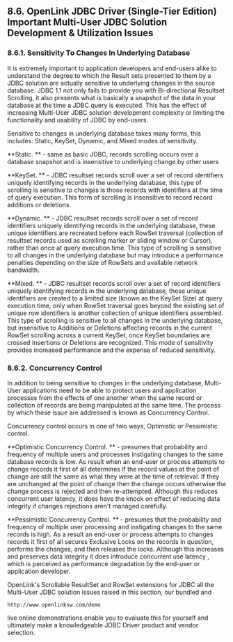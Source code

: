 <div id="lite_ImportantJDBCIssues" class="section">

<div class="titlepage">

<div>

<div>

## 8.6. OpenLink JDBC Driver (Single-Tier Edition) Important Multi-User JDBC Solution Development & Utilization Issues

</div>

</div>

</div>

<div id="lite_ChangeSensitivity" class="section">

<div class="titlepage">

<div>

<div>

### 8.6.1. Sensitivity To Changes In Underlying Database

</div>

</div>

</div>

It is extremely important to application developers and end-users alike
to understand the degree to which the Result sets presented to them by a
JDBC solution are actually sensitive to underlying changes in the source
database. JDBC 1.1 not only fails to provide you with Bi-directional
Resultset Scrolling, it also presents what is basically a snapshot of
the data in your database at the time a JDBC query is executed. This has
the effect of increasing Multi-User JDBC solution development complexity
or limiting the functionality and usability of JDBC by end-users.

Sensitive to changes in underlying database takes many forms, this
includes: Static, KeySet, Dynamic, and Mixed modes of sensitivity.

**Static. ** - same as basic JDBC, records scrolling occurs over a
database snapshot and is insensitive to underlying change by other users

**KeySet. ** - JDBC resultset records scroll over a set of record
identifiers uniquely identifying records in the underlying database,
this type of scrolling is sensitive to changes is those records with
identifiers at the time of query execution. This form of scrolling is
insensitive to record record additions or deletions.

**Dynamic. ** - JDBC resultset records scroll over a set of record
identifiers uniquely identifying records in the underlying database,
these unique identifiers are recreated before each RowSet traversal
(collection of resultset records used as scrolling marker or sliding
window or Cursor), rather than once at query execution time. This type
of scrolling is sensitive to all changes in the underlying database but
may introduce a performance penalties depending on the size of RowSets
and available network bandwidth.

**Mixed. ** - JDBC resultset records scroll over a set of record
identifiers uniquely identifying records in the underlying database,
these unique identifiers are created to a limited size (known as the
KeySet Size) at query execution time, only when RowSet traversal goes
beyond the existing set of unique row identifiers is another collection
of unique identifiers assembled. This type of scrolling is sensitive to
all changes in the underlying database, but insensitive to Additions or
Deletions affecting records in the current RowSet scrolling across a
current KeySet, once KeySet boundaries are crossed Insertions or
Deletions are recognized. This mode of sensitivity provides increased
performance and the expense of reduced sensitivity.

</div>

<div id="lite_ConcurrencyControl" class="section">

<div class="titlepage">

<div>

<div>

### 8.6.2. Concurrency Control

</div>

</div>

</div>

In addition to being sensitive to changes in the underlying database,
Multi-User applications need to be able to protect users and application
processes from the effects of one another when the same record or
collection of records are being manipulated at the same time. The
process by which these issue are addressed is known as Concurrency
Control.

Concurrency control occurs in one of two ways, Optimistic or Pessimistic
control.

**Optimistic Concurrency Control. ** - presumes that probability and
frequency of multiple users and processes instigating changes to the
same database records is low. As result when an end-user or process
attempts to change records it first of all determines if the record
values at the point of change are still the same as what they were at
the time of retrieval. If they are unchanged at the point of change then
the change occurs otherwise the change process is rejected and then
re-attempted. Although this reduces concurrent user latency, it does
have the knock on effect of reducing data integrity if changes
rejections aren't managed carefully.

**Pessimistic Concurrency Control. ** - presumes that the probability
and frequency of multiple user processing and instigating changes to the
same records is high. As a result an end-user or process attempts to
changes records it first of all secures Exclusive Locks on the records
in question, performs the changes, and then releases the locks. Although
this increases and preserves data integrity it does introduce concurrent
use latency , which is perceived as performance degradation by the
end-user or application developer.

OpenLink's Scrollable ResultSet and RowSet extensions for JDBC all the
Multi-User JDBC solution issues raised in this section, our bundled and

``` programlisting
http://www.openlinksw.com/demo
```

live online demonstrations enable you to evaluate this for yourself and
ultimately make a knowledgeable JDBC Driver product and vendor
selection.

</div>

</div>

